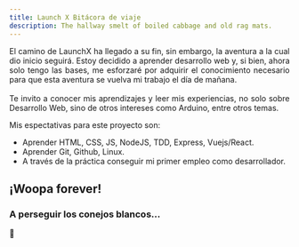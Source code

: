 ```yaml
---
title: Launch X Bitácora de viaje
description: The hallway smelt of boiled cabbage and old rag mats.
---
```


<p align = "justify">
El camino de LaunchX ha llegado a su fin, sin embargo, la aventura a la cual dio inicio seguirá.
Estoy decidido a aprender desarrollo web y, si bien, ahora solo tengo las bases, me esforzaré por adquirir el conocimiento
necesario para que esta aventura se vuelva mi trabajo el día de mañana. <br><br>
Te invito a conocer mis aprendizajes y leer mis experiencias, no solo sobre Desarrollo Web, sino de otros intereses como Arduino, entre otros temas.
</p>




Mis espectativas para este proyecto son:
 
<ul>
  <li>Aprender HTML, CSS, JS, NodeJS, TDD, Express, Vuejs/React.</li>
  <li>Aprender Git, Github, Linux.</li>
  <li>A través de la práctica conseguir mi primer empleo como desarrollador.</li>
</ul>
 
## ¡Woopa forever!
### A perseguir los conejos blancos...

🚀
